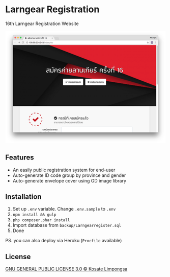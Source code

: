 # Larngear Registration

16th Larngear Registration Website

<img src="preview.png" width="550">

## Features

- An easily public registration system for end-user
- Auto-generate ID code group by province and gender
- Auto-generate envelope cover using GD image library

## Installation

1. Set up `.env` variable. Change `.env.sample` to `.env`
2. `npm install && gulp`
3. `php composer.phar install`
4. Import database from `backup/Larngearregister.sql`
5. Done

PS. you can also deploy via Heroku (`Procfile` available)

## License

[GNU GENERAL PUBLIC LICENSE 3.0 &copy; Kosate Limpongsa](LICENSE.md)
